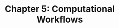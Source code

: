 ---
title: "Chapter 5: Computational Workflows"
weight: 50
lang: en-GB
categories:
  - PhD
summary: > 
  ..
---